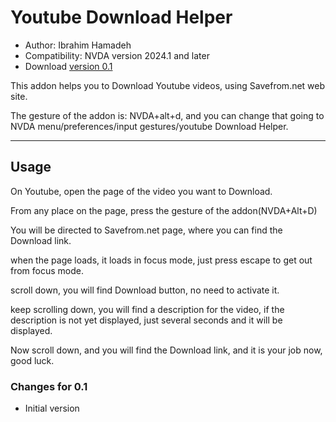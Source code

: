 # Youtube Download Helper #

*	Author: Ibrahim Hamadeh
*	Compatibility: NVDA version 2024.1 and later
*	Download [version 0.1][1]

This addon helps you to Download Youtube videos, using Savefrom.net web site.

The gesture of the addon is: NVDA+alt+d, and you can change that going to NVDA menu/preferences/input gestures/youtube Download Helper.

***

## Usage

On Youtube, open the page of the video you want to Download.

From any place on the page, press the gesture of the addon(NVDA+Alt+D)

You will be directed to Savefrom.net page, where you can find the Download link.

when the page loads, it loads in focus mode, just press escape to get out from focus mode.

scroll down, you will find Download button, no need to activate it.

keep scrolling down, you will find a description for the video, if the description is not yet displayed, just several seconds and it will be displayed.

Now scroll down, and you will find the Download link, and it is your job now, good luck.

### Changes for 0.1 ###

*	Initial version

[1]: https://github.com/ibrahim-s/youtubeDownloadHelper/releases/download/0.1/YoutubeDownloadHelper-0.1.nvda-addon
